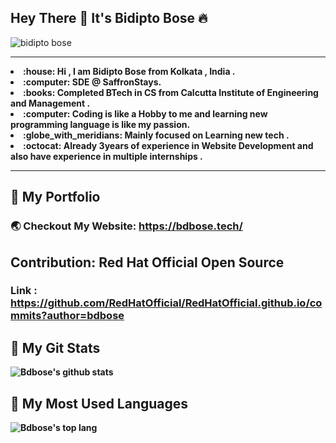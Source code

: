 <!-- @format -->

## Hey There :wave: It's Bidipto Bose :fire:
<img src="https://komarev.com/ghpvc/?username=bdbose&label=🕵️&color=blue" alt="bidipto bose" />
<hr>
<b>
<li> :house: Hi , I am Bidipto Bose from Kolkata , India . <br>
<li> :computer: SDE @ SaffronStays. <br>
<li> :books: Completed BTech in CS from Calcutta Institute of Engineering and Management . <br>
<li> :computer: Coding is like a Hobby to me and learning new programming language is like my passion. <br>
<li> :globe_with_meridians: Mainly focused on Learning new tech .<br>
<li> :octocat: Already 3years of experience in Website Development and also have experience in multiple internships .
<b>
<hr>

## :rocket: My Portfolio

### :earth_asia: Checkout My Website: https://bdbose.tech/

## Contribution: Red Hat Official Open Source

### Link : https://github.com/RedHatOfficial/RedHatOfficial.github.io/commits?author=bdbose

## :tada: My Git Stats

![Bdbose's github stats](https://github-readme-stats.vercel.app/api?username=bdbose&show_icons=true&theme=radical)

## :crystal_ball: My Most Used Languages

![Bdbose's top lang](https://github-readme-stats.vercel.app/api/top-langs/?username=bdbose&layout=compact)
